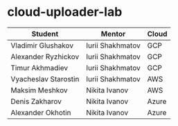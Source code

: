 # cloud-uploader-lab


| Student | Mentor | Cloud |
| ------ | ------ | ------ |
| Vladimir Glushakov | Iurii Shakhmatov | GCP |
| Alexander Ryzhickov | Iurii Shakhmatov | GCP |
| Timur Akhmadiev | Iurii Shakhmatov | GCP |
| Vyacheslav Starostin | Iurii Shakhmatov | AWS |
| Maksim Meshkov | Nikita Ivanov | AWS |
| Denis Zakharov | Nikita Ivanov | Azure |
| Alexander Okhotin | Nikita Ivanov | Azure |

